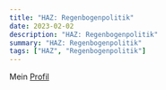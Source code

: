 ```yaml
---
title: "HAZ: Regenbogenpolitik"
date: 2023-02-02
description: "HAZ: Regenbogenpolitik"
summary: "HAZ: Regenbogenpolitik"
tags: ["HAZ", "Regenbogenpolitik"]
---
```


Mein [Profil](https://regenbogenpolitik.ch/result/?unique_key_1=283291&&unique_key_2=12402)
